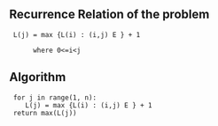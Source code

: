 ## Recurrence Relation of the problem

     L(j) = max {L(i) : (i,j) E } + 1 

          where 0<=i<j
 
 ## Algorithm
 
     for j in range(1, n):
        L(j) = max {L(i) : (i,j) E } + 1
     return max(L(j))
